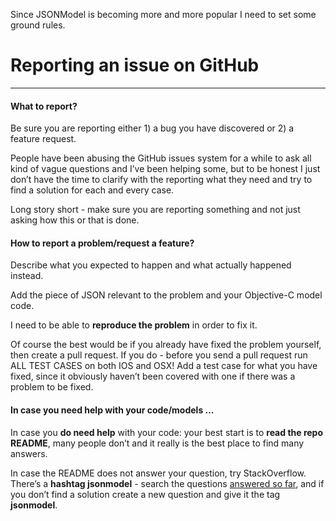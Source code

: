 Since JSONModel is becoming more and more popular I need to set some ground rules.

Reporting an issue on GitHub
====================================

------------------------------------
<a href=“whattoreport”></a>
#### What to report?

Be sure you are reporting either 1) a bug you have discovered or 2) a feature request. 

People have been abusing the GitHub issues system for a while to ask all kind of vague questions and I’ve been helping some, but to be honest I just don’t have the time to clarify with the reporting what they need and try to find a solution for each and every case.

Long story short - make sure you are reporting something and not just asking how this or that is done.

<a href=“howtoreport”></a>
#### How to report a problem/request a feature?

Describe what you expected to happen and what actually happened instead.

Add the piece of JSON relevant to the problem and your Objective-C model code.

I need to be able to **reproduce the problem** in order to fix it.

Of course the best would be if you already have fixed the problem yourself, then create a pull request. If you do - before you send a pull request run ALL TEST CASES on both IOS and OSX! Add a test case for what you have fixed, since it obviously haven’t been covered with one if there was a problem to be fixed.

<a href=“helpwithcode”></a>
#### In case you need help with your code/models …

In case you **do need help** with your code: your best start is to **read the repo README**, many people don’t and it really is the best place to find many answers.

In case the README does not answer your question, try StackOverflow. There’s a **hashtag jsonmodel** - search the questions [answered so far](http://stackoverflow.com/questions/tagged/jsonmodel), and if you don’t find a solution create a new question and give it the tag **jsonmodel**.

